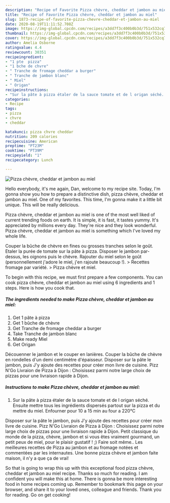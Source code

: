 ```yaml
---
description: "Recipe of Favorite Pizza chèvre, cheddar et jambon au miel"
title: "Recipe of Favorite Pizza chèvre, cheddar et jambon au miel"
slug: 1873-recipe-of-favorite-pizza-chevre-cheddar-et-jambon-au-miel
date: 2020-08-19T11:11:52.708Z
image: https://img-global.cpcdn.com/recipes/a3dd7f3c400b0b3d/751x532cq70/pizza-chevre-cheddar-et-jambon-au-miel-photo-principale-de-la-recette.jpg
thumbnail: https://img-global.cpcdn.com/recipes/a3dd7f3c400b0b3d/751x532cq70/pizza-chevre-cheddar-et-jambon-au-miel-photo-principale-de-la-recette.jpg
cover: https://img-global.cpcdn.com/recipes/a3dd7f3c400b0b3d/751x532cq70/pizza-chevre-cheddar-et-jambon-au-miel-photo-principale-de-la-recette.jpg
author: Amelia Osborne
ratingvalue: 4.4
reviewcount: 30351
recipeingredient:
- "1 pte  pizza"
- "1 bche de chvre"
- " Tranche de fromage cheddar a burger"
- " Tranche de jambon blanc"
- " Miel"
- " Origan"
recipeinstructions:
- "Sur la pâte à pizza étaler de la sauce tomate et de l origan séché. Ensuite mettre tous les ingrédients dispersés partout sur la pizza et du mettre du miel. Enfourner pour 10 a 15 min au four a 220°C"
categories:
- Recipe
tags:
- pizza
- chvre
- cheddar

katakunci: pizza chvre cheddar 
nutrition: 209 calories
recipecuisine: American
preptime: "PT23M"
cooktime: "PT39M"
recipeyield: "1"
recipecategory: Lunch

---
```



![Pizza chèvre, cheddar et jambon au miel](https://img-global.cpcdn.com/recipes/a3dd7f3c400b0b3d/751x532cq70/pizza-chevre-cheddar-et-jambon-au-miel-photo-principale-de-la-recette.jpg)

Hello everybody, it's me again, Dan, welcome to my recipe site. Today, I'm gonna show you how to prepare a distinctive dish, pizza chèvre, cheddar et jambon au miel. One of my favorites. This time, I'm gonna make it a little bit unique. This will be really delicious.

Pizza chèvre, cheddar et jambon au miel is one of the most well liked of current trending foods on earth. It is simple, it is fast, it tastes yummy. It's appreciated by millions every day. They're nice and they look wonderful. Pizza chèvre, cheddar et jambon au miel is something which I've loved my whole life.

Couper la bûche de chèvre en fines ou grosses tranches selon le goût. Etaler la purée de tomate sur la pâte à pizza. Disposer le jambon par-dessus, les oignons puis le chèvre. Rajouter du miel selon le goût (personnellement j&#39;adore le miel, j&#39;en rajoute beaucoup !). &gt; Recettes fromage par variété. &gt; Pizza chèvre et miel.


To begin with this recipe, we must first prepare a few components. You can cook pizza chèvre, cheddar et jambon au miel using 6 ingredients and 1 steps. Here is how you cook that.

<!--inarticleads1-->

##### The ingredients needed to make Pizza chèvre, cheddar et jambon au miel:

1. Get 1 pâte à pizza
1. Get 1 bûche de chèvre
1. Get  Tranche de fromage cheddar a burger
1. Take  Tranche de jambon blanc
1. Make ready  Miel
1. Get  Origan


Découenner le jambon et le couper en lanières. Couper la bûche de chèvre en rondelles d&#39;un demi centimètre d&#39;épaisseur. Disposer sur la pâte le jambon, puis J&#39;y ajoute des recettes pour créer mon livre de cuisine. Pizz N&#39;Go Livraion de Pizza à Dijon : Choisissez parmi notre large choix de pizzas pour une livraison rapide à Dijon. 

<!--inarticleads2-->

##### Instructions to make Pizza chèvre, cheddar et jambon au miel:

1. Sur la pâte à pizza étaler de la sauce tomate et de l origan séché. Ensuite mettre tous les ingrédients dispersés partout sur la pizza et du mettre du miel. Enfourner pour 10 a 15 min au four a 220°C


Disposer sur la pâte le jambon, puis J&#39;y ajoute des recettes pour créer mon livre de cuisine. Pizz N&#39;Go Livraion de Pizza à Dijon : Choisissez parmi notre large choix de pizzas pour une livraison rapide à Dijon. Petit classique du monde de la pizza, chèvre, jambon et si vous êtes vraiment gourmand, un petit peux de miel, pour le plaisir gustatif ! ;) Faire soit même.. Les meilleures recettes de Pizza au jambon et au fromage notées et commentées par les internautes. Une bonne pizza chèvre et jambon faite maison, il n&#39;y a que ça de vrai! 

So that is going to wrap this up with this exceptional food pizza chèvre, cheddar et jambon au miel recipe. Thanks so much for reading. I am confident you will make this at home. There is gonna be more interesting food in home recipes coming up. Remember to bookmark this page on your browser, and share it to your loved ones, colleague and friends. Thank you for reading. Go on get cooking!
